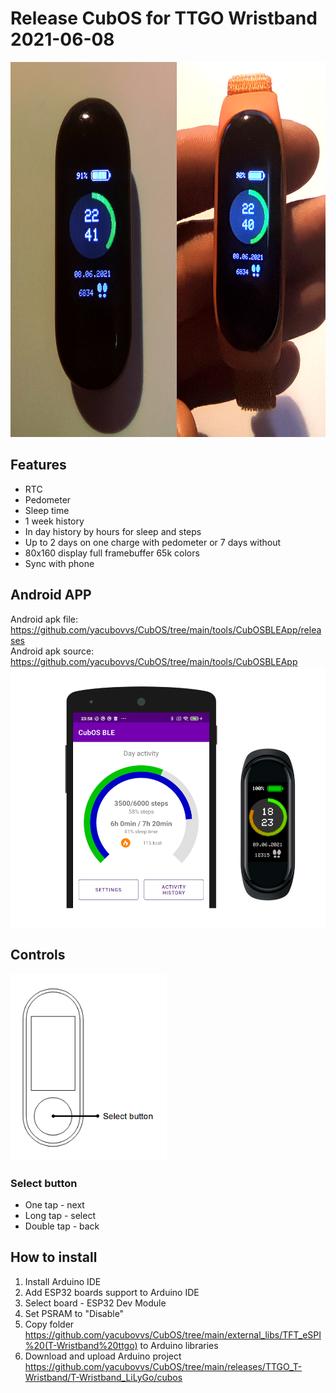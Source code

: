 # Release CubOS for TTGO Wristband 2021-06-08

<img alt="CubOS onM5StickC view" src="images\image_photo.png" height="600">

## Features
* RTC
* Pedometer
* Sleep time
* 1 week history
* In day history by hours for sleep and steps
* Up to 2 days on one charge with pedometer or 7 days without
* 80x160 display full framebuffer 65k colors
* Sync with phone

## Android APP
Android apk file: https://github.com/yacubovvs/CubOS/tree/main/tools/CubOSBLEApp/releases <br>
Android apk source: https://github.com/yacubovvs/CubOS/tree/main/tools/CubOSBLEApp
<img alt="CubOS android app screenshot" src="images\screenshots\android_app_screenshot.png" max-width="600">

## Controls
<img alt="CubOS onM5StickC view" src="images\ttgo_wristband_scheme.png" width="250">

### Select button
* One tap - next
* Long tap - select
* Double tap - back

## How to install
1. Install Arduino IDE
2. Add ESP32 boards support to Arduino IDE
3. Select board - ESP32 Dev Module
4. Set PSRAM to "Disable"
5. Copy folder https://github.com/yacubovvs/CubOS/tree/main/external_libs/TFT_eSPI%20(T-Wristband%20ttgo) to Arduino libraries
6. Download and upload Arduino project https://github.com/yacubovvs/CubOS/tree/main/releases/TTGO_T-Wristband/T-Wristband_LiLyGo/cubos
